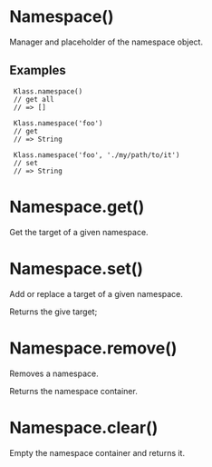 
# Namespace()

  Manager and placeholder of the namespace object.
  
  ## Examples
  
     Klass.namespace()
     // get all
     // => []
  
     Klass.namespace('foo')
     // get
     // => String
  
     Klass.namespace('foo', './my/path/to/it')
     // set
     // => String

# Namespace.get()

  Get the target of a given namespace.

# Namespace.set()

  Add or replace a target of a given namespace.
  
  Returns the give target;

# Namespace.remove()

  Removes a namespace.
  
  Returns the namespace container.

# Namespace.clear()

  Empty the namespace container and returns it.